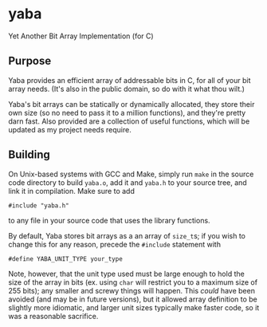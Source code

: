 # yaba
Yet Another Bit Array Implementation (for C)

## Purpose
Yaba provides an efficient array of addressable bits in C, for all of your bit array needs. (It's also in the public domain, so do with it what thou wilt.)

Yaba's bit arrays can be statically or dynamically allocated, they store their own size (so no need to pass it to a million functions), and they're pretty darn fast. Also provided are a collection of useful functions, which will be updated as my project needs require.

## Building
On Unix-based systems with GCC and Make, simply run `make` in the source code directory to build `yaba.o`, add it and `yaba.h` to your source tree, and link it in compilation. Make sure to add

`#include "yaba.h"`

to any file in your source code that uses the library functions.

By default, Yaba stores bit arrays as a an array of `size_t`s; if you wish to change this for any reason, precede the `#include` statement with

`#define YABA_UNIT_TYPE your_type`

Note, however, that the unit type used must be large enough to hold the size of the array in bits (ex. using `char` will restrict you to a maximum size of 255 bits); any smaller and screwy things will happen. This *could* have been avoided (and may be in future versions), but it allowed array definition to be slightly more idiomatic, and larger unit sizes typically make faster code, so it was a reasonable sacrifice.
